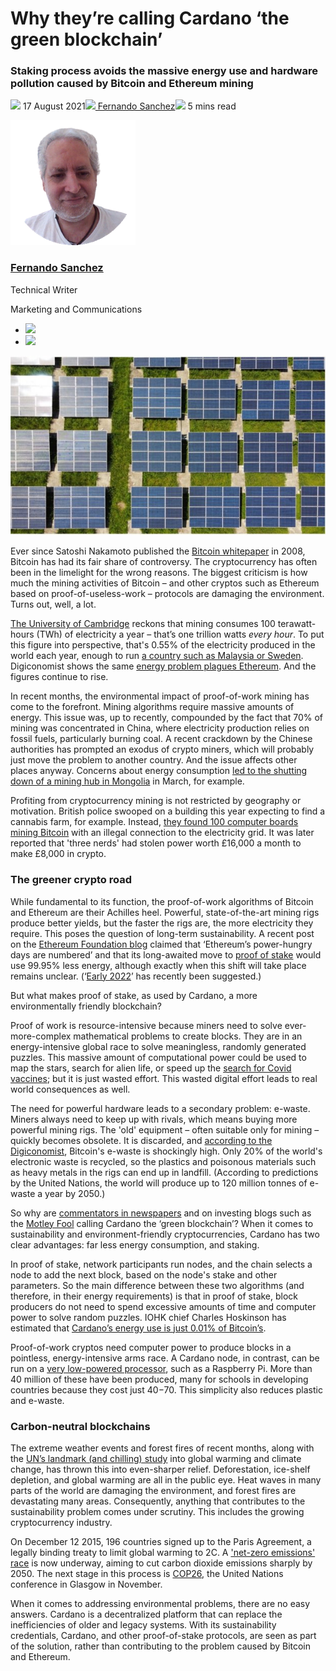 # Why they’re calling Cardano ‘the green blockchain’
### **Staking process avoids the massive energy use and hardware pollution caused by Bitcoin and Ethereum mining**
![](img/2021-08-17-why-they-re-calling-cardano-the-green-blockchain.002.png) 17 August 2021![](img/2021-08-17-why-they-re-calling-cardano-the-green-blockchain.002.png)[ Fernando Sanchez](/en/blog/authors/fernando-sanchez/page-1/)![](img/2021-08-17-why-they-re-calling-cardano-the-green-blockchain.003.png) 5 mins read

![Fernando Sanchez](img/2021-08-17-why-they-re-calling-cardano-the-green-blockchain.004.png)[](/en/blog/authors/fernando-sanchez/page-1/)
### [**Fernando Sanchez**](/en/blog/authors/fernando-sanchez/page-1/)
Technical Writer

Marketing and Communications

- ![](img/2021-08-17-why-they-re-calling-cardano-the-green-blockchain.005.png)[](mailto:fernando.sanchez@iohk.io "Email")
- ![](img/2021-08-17-why-they-re-calling-cardano-the-green-blockchain.006.png)[](https://www.linkedin.com/in/linkedinsanchezf/ "LinkedIn")

![Why they’re calling Cardano ‘the green blockchain’](img/2021-08-17-why-they-re-calling-cardano-the-green-blockchain.007.jpeg)

Ever since Satoshi Nakamoto published the [Bitcoin whitepaper](https://bitcoin.org/bitcoin.pdf) in 2008, Bitcoin has had its fair share of controversy. The cryptocurrency has often been in the limelight for the wrong reasons. The biggest criticism is how much the mining activities of Bitcoin – and other cryptos such as Ethereum based on proof-of-useless-work – protocols are damaging the environment. Turns out, well, a lot.

[The University of Cambridge](https://cbeci.org/) reckons that mining consumes 100 terawatt-hours (TWh) of electricity a year – that’s one trillion watts *every hour*. To put this figure into perspective, that's 0.55% of the electricity produced in the world each year, enough to run [a country such as Malaysia or Sweden](https://hbr.org/2021/05/how-much-energy-does-bitcoin-actually-consume#:~:text=According%20to%20the%20Cambridge%20Center,like%20a%20lot%20of%20energy). Digiconomist shows the same [energy problem plagues Ethereum](https://digiconomist.net/ethereum-energy-consumption). And the figures continue to rise.

In recent months, the environmental impact of proof-of-work mining has come to the forefront. Mining algorithms require massive amounts of energy. This issue was, up to recently, compounded by the fact that 70% of mining was concentrated in China, where electricity production relies on fossil fuels, particularly burning coal. A recent crackdown by the Chinese authorities has prompted an exodus of crypto miners, which will probably just move the problem to another country. And the issue affects other places anyway. Concerns about energy consumption [led to the shutting down of a mining hub in Mongolia](https://www.cnbc.com/2021/03/02/china-bitcoin-mining-hub-to-shut-down-cryptocurrency-projects.html) in March, for example. 

Profiting from cryptocurrency mining is not restricted by geography or motivation. British police swooped on a building this year expecting to find a cannabis farm, for example. Instead, [they found 100 computer boards mining Bitcoin](https://www.bbc.co.uk/news/uk-england-birmingham-57280115) with an illegal connection to the electricity grid. It was later reported that 'three nerds' had stolen power worth £16,000 a month to make £8,000 in crypto.
### **The greener crypto road**
While fundamental to its function, the proof-of-work algorithms of Bitcoin and Ethereum are their Achilles heel. Powerful, state-of-the-art mining rigs produce better yields, but the faster the rigs are, the more electricity they require. This poses the question of long-term sustainability. A recent post on the [Ethereum Foundation blog](https://blog.ethereum.org/2021/05/18/country-power-no-more/) claimed that ‘Ethereum’s power-hungry days are numbered’ and that its long-awaited move to [proof of stake](https://en.wikipedia.org/wiki/Proof_of_stake) would use 99.95% less energy, although exactly when this shift will take place remains unclear. (‘[Early 2022](https://fortune.com/2021/05/24/ethereum-bitcoin-buterin-carbon-footprint-proof-of-stake/)’ has recently been suggested.)

But what makes proof of stake, as used by Cardano, a more environmentally friendly blockchain?

Proof of work is resource-intensive because miners need to solve ever-more-complex mathematical problems to create blocks. They are in an energy-intensive global race to solve meaningless, randomly generated puzzles. This massive amount of computational power could be used to map the stars, search for alien life, or speed up the [search for Covid vaccines](https://www.weforum.org/agenda/2020/03/covid-19-distributed-computing-vaccine/); but it is just wasted effort. This wasted digital effort leads to real world consequences as well.

The need for powerful hardware leads to a secondary problem: e-waste. Miners always need to keep up with rivals, which means buying more powerful mining rigs. The 'old' equipment – often suitable only for mining – quickly becomes obsolete. It is discarded, and [according to the Digiconomist](https://digiconomist.net/bitcoin-electronic-waste-monitor/), Bitcoin's e-waste is shockingly high. Only 20% of the world's electronic waste is recycled, so the plastics and poisonous materials such as heavy metals in the rigs can end up in landfill. (According to predictions by the United Nations, the world will produce up to 120 million tonnes of e-waste a year by 2050.) 

So why are [commentators in newspapers](https://www.independent.co.uk/life-style/gadgets-and-tech/cardano-crypto-bitcoin-elon-musk-b1849021.html) and on investing blogs such as the [Motley Fool](https://www.fool.com/investing/2021/06/03/why-cryptocurrency-investors-are-excited-about-car/) calling Cardano the ‘green blockchain’? When it comes to sustainability and environment-friendly cryptocurrencies, Cardano has two clear advantages: far less energy consumption, and staking.

In proof of stake, network participants run nodes, and the chain selects a node to add the next block, based on the node's stake and other parameters. So the main difference between these two algorithms (and therefore, in their energy requirements) is that in proof of stake, block producers do not need to spend excessive amounts of time and computer power to solve random puzzles. IOHK chief Charles Hoskinson has estimated that [Cardano’s energy use is just 0.01% of Bitcoin’s](https://www.independent.co.uk/life-style/gadgets-and-tech/cardano-crypto-bitcoin-elon-musk-b1849021.html).

Proof-of-work cryptos need computer power to produce blocks in a pointless, energy-intensive arms race. A Cardano node, in contrast, can be run on a [very low-powered processor](https://armada-alliance.com/), such as a Raspberry Pi. More than 40 million of these have been produced, many for schools in developing countries because they cost just $40-$70. This simplicity also reduces plastic and e-waste.
### **Carbon-neutral blockchains**
The extreme weather events and forest fires of recent months, along with the [UN’s landmark (and chilling) study](https://www.bbc.co.uk/news/science-environment-58130705) into global warming and climate change, has thrown this into even-sharper relief. Deforestation, ice-shelf depletion, and global warming are all in the public eye. Heat waves in many parts of the world are damaging the environment, and forest fires are devastating many areas. Consequently, anything that contributes to the sustainability problem comes under scrutiny. This includes the growing cryptocurrency industry.

On December 12 2015, 196 countries signed up to the Paris Agreement, a legally binding treaty to limit global warming to 2C. A ['net-zero emissions' race](https://eciu.net/netzerotracker) is now underway, aiming to cut carbon dioxide emissions sharply by 2050. The next stage in this process is [COP26](https://ukcop26.org/), the United Nations conference in Glasgow in November. 

When it comes to addressing environmental problems, there are no easy answers. Cardano is a decentralized platform that can replace the inefficiencies of older and legacy systems. With its sustainability credentials, Cardano, and other proof-of-stake protocols, are seen as part of the solution, rather than contributing to the problem caused by Bitcoin and Ethereum.
